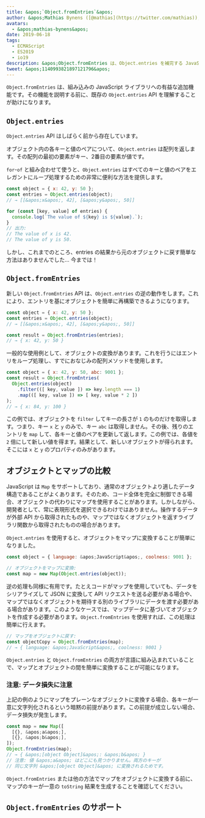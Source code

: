 ```yaml
---
title: &apos;`Object.fromEntries`&apos;
author: &apos;Mathias Bynens ([@mathias](https://twitter.com/mathias)), JavaScript ウィスパラー&apos;
avatars:
  - &apos;mathias-bynens&apos;
date: 2019-06-18
tags:
  - ECMAScript
  - ES2019
  - io19
description: &apos;Object.fromEntries は、Object.entries を補完する JavaScript ライブラリへの有益な追加機能です。&apos;
tweet: &apos;1140993821897121796&apos;
---
```

`Object.fromEntries` は、組み込みの JavaScript ライブラリへの有益な追加機能です。その機能を説明する前に、既存の `Object.entries` API を理解することが助けになります。

## `Object.entries`

`Object.entries` API はしばらく前から存在しています。

<feature-support chrome="54"
                 firefox="47"
                 safari="10.1"
                 nodejs="7"
                 babel="yes https://github.com/zloirock/core-js#ecmascript-object"></feature-support>

オブジェクト内の各キーと値のペアについて、`Object.entries` は配列を返します。その配列の最初の要素がキー、2番目の要素が値です。

`for`-`of` と組み合わせて使うと、`Object.entries` はすべてのキーと値のペアをエレガントにループ処理するための非常に便利な方法を提供します。

```js
const object = { x: 42, y: 50 };
const entries = Object.entries(object);
// → [[&apos;x&apos;, 42], [&apos;y&apos;, 50]]

for (const [key, value] of entries) {
  console.log(`The value of ${key} is ${value}.`);
}
// 出力:
// The value of x is 42.
// The value of y is 50.
```

しかし、これまでのところ、entries の結果から元のオブジェクトに戻す簡単な方法はありませんでした… 今までは！

## `Object.fromEntries`

新しい `Object.fromEntries` API は、`Object.entries` の逆の動作をします。これにより、エントリを基にオブジェクトを簡単に再構築できるようになります。

```js
const object = { x: 42, y: 50 };
const entries = Object.entries(object);
// → [[&apos;x&apos;, 42], [&apos;y&apos;, 50]]

const result = Object.fromEntries(entries);
// → { x: 42, y: 50 }
```

一般的な使用例として、オブジェクトの変換があります。これを行うにはエントリをループ処理し、すでにおなじみの配列メソッドを使用します。

```js
const object = { x: 42, y: 50, abc: 9001 };
const result = Object.fromEntries(
  Object.entries(object)
    .filter(([ key, value ]) => key.length === 1)
    .map(([ key, value ]) => [ key, value * 2 ])
);
// → { x: 84, y: 100 }
```

この例では、オブジェクトを `filter` してキーの長さが `1` のものだけを取得します。つまり、キー `x` と `y` のみで、キー `abc` は取得しません。その後、残りのエントリを `map` して、各キーと値のペアを更新して返します。この例では、各値を `2` 倍にして新しい値を得ます。結果として、新しいオブジェクトが得られます。そこには `x` と `y` のプロパティのみがあります。

<!--truncate-->
## オブジェクトとマップの比較

JavaScript は `Map` をサポートしており、通常のオブジェクトより適したデータ構造であることがよくあります。そのため、コード全体を完全に制御できる場合、オブジェクトの代わりにマップを使用することがあります。しかしながら、開発者として、常に表現形式を選択できるわけではありません。操作するデータが外部 API から取得されたものや、マップではなくオブジェクトを返すライブラリ関数から取得されたものの場合があります。

`Object.entries` を使用すると、オブジェクトをマップに変換することが簡単になりました。

```js
const object = { language: &apos;JavaScript&apos;, coolness: 9001 };

// オブジェクトをマップに変換:
const map = new Map(Object.entries(object));
```

逆の処理も同様に有用です。たとえコードがマップを使用していても、データをシリアライズして JSON に変換して API リクエストを送る必要がある場合や、マップではなくオブジェクトを期待する別のライブラリにデータを渡す必要がある場合があります。このようなケースでは、マップデータに基づいてオブジェクトを作成する必要があります。`Object.fromEntries` を使用すれば、この処理は簡単に行えます。

```js
// マップをオブジェクトに戻す:
const objectCopy = Object.fromEntries(map);
// → { language: &apos;JavaScript&apos;, coolness: 9001 }
```

`Object.entries` と `Object.fromEntries` の両方が言語に組み込まれていることで、マップとオブジェクトの間を簡単に変換することが可能になります。

### 注意: データ損失に注意

上記の例のようにマップをプレーンなオブジェクトに変換する場合、各キーが一意に文字列化されるという暗黙の前提があります。この前提が成立しない場合、データ損失が発生します。

```js
const map = new Map([
  [{}, &apos;a&apos;],
  [{}, &apos;b&apos;],
]);
Object.fromEntries(map);
// → { &apos;[object Object]&apos;: &apos;b&apos; }
// 注意: 値 &apos;a&apos; はどこにも見つかりません。両方のキーが
// 同じ文字列 &apos;[object Object]&apos; に変換されるためです。
```

`Object.fromEntries` または他の方法でマップをオブジェクトに変換する前に、マップのキーが一意の `toString` 結果を生成することを確認してください。

## `Object.fromEntries` のサポート

<feature-support chrome="73 /blog/v8-release-73#object.fromentries"
                 firefox="63"
                 safari="12.1"
                 nodejs="12 https://twitter.com/mathias/status/1120700101637353473"
                 babel="yes https://github.com/zloirock/core-js#ecmascript-object"></feature-support>
